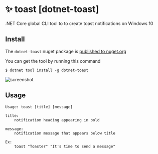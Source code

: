 # ✨ toast [dotnet-toast]

.NET Core global CLI tool to to create toast notifications on Windows 10

## Install

The `dotnet-toast` nuget package is [published to nuget.org](https://www.nuget.org/packages/dotnet-toast/)

You can get the tool by running this command

`$ dotnet tool install -g dotnet-toast`

![screenshot](https://raw.githubusercontent.com/rohith/dotnet-toast/master/screenshot.jpg)

## Usage

    Usage: toast [title] [message]

    title:
        notification heading appearing in bold
    
    message:
        notification message that appears below title

    Ex:
        toast "Toaster" "It's time to send a message"